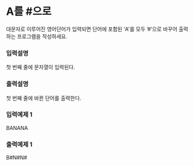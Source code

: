 # A를 #으로

대문자로 이루어진 영어단어가 입력되면 단어에 포함된 ‘A'를 모두 ’#‘으로 바꾸어 출력하는 프로그램을 작성하세요.

### 입력설명

첫 번째 줄에 문자열이 입력된다.

### 출력설명

첫 번째 줄에 바뀐 단어를 출력한다.

### 입력예제 1

BANANA

### 출력예제 1

B#N#N#
